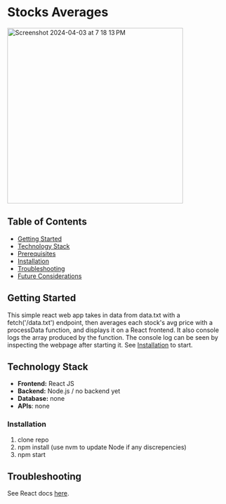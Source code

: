 

# Stocks Averages

<img width="400" alt="Screenshot 2024-04-03 at 7 18 13 PM" src="https://github.com/samdobson28/stocks-app/assets/134799184/f433a77a-e01e-4afd-a2b2-930a5261157e">

## Table of Contents
- [Getting Started](#getting-started)
- [Technology Stack](#technology-stack)
- [Prerequisites](#prerequisites)
- [Installation](#installation)
- [Troubleshooting](#troubleshooting)
- [Future Considerations](#future-considerations)

## Getting Started
This simple react web app takes in data from data.txt with a fetch('/data.txt') endpoint, then averages each stock's avg price with a processData function, and displays it on a React frontend. It also console logs the array produced by the function. The console log can be seen by inspecting the webpage after starting it. See [Installation](#installation) to start.

## Technology Stack

- **Frontend:** React JS
- **Backend:** Node.js / no backend yet
- **Database:** none
- **APIs**: none

### Installation
1. clone repo
2. npm install (use nvm to update Node if any discrepencies)
3. npm start

## Troubleshooting
See React docs [here](https://create-react-app.dev/docs/getting-started).
